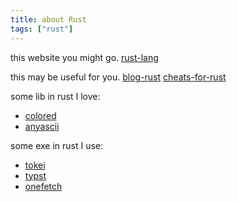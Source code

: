 ```yaml
---
title: about Rust
tags: ["rust"]
---
```

this website you might go. [rust-lang](https://www.rust-lang.org/)

this may be useful for you. [blog-rust](https://github.com/pretzelhammer/rust-blog)
[cheats-for-rust](https://cheats.rs/)

some lib in rust I love:

-   [colored](https://github.com/colored-rs/colored)
-   [anyascii](https://github.com/anyascii/anyascii)

some exe in rust I use:

-   [tokei](https://github.com/XAMPPRocky/tokei)
-   [typst](https://github.com/typst/typst)
-   [onefetch](https://github.com/o2sh/onefetch)
